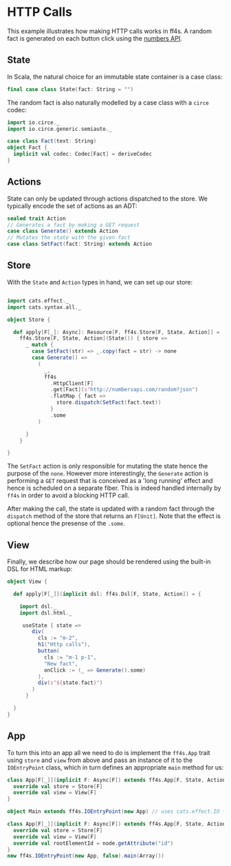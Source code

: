 # HTTP Calls

This example illustrates how making HTTP calls works in ff4s. A random fact is generated
on each button click using the [numbers API](http://numbersapi.com/#42).

## State

In Scala, the natural choice for an immutable state container is a case class:

```scala mdoc:js:shared
final case class State(fact: String = "")
```

The random fact is also naturally modelled by a case class with a `circe` codec:

```scala mdoc:js:shared
import io.circe._
import io.circe.generic.semiauto._

case class Fact(text: String)
object Fact {
  implicit val codec: Codec[Fact] = deriveCodec
}

```

## Actions

State can only be updated through actions dispatched to the store.
We typically encode the set of actions as an ADT:

```scala mdoc:js:shared
sealed trait Action
// Generates a fact by making a GET request
case class Generate() extends Action
// Mutates the state with the given fact
case class SetFact(fact: String) extends Action
```

## Store

With the `State` and `Action` types in hand, we can set up our store:

```scala mdoc:js:shared

import cats.effect._
import cats.syntax.all._

object Store {

  def apply[F[_]: Async]: Resource[F, ff4s.Store[F, State, Action]] =
    ff4s.Store[F, State, Action](State()) { store =>
      _ match {
        case SetFact(str) => _.copy(fact = str) -> none
        case Generate() =>
          (
            _,
            ff4s
              .HttpClient[F]
              .get[Fact](s"http://numbersapi.com/random?json")
              .flatMap { fact =>
                store.dispatch(SetFact(fact.text))
              }
              .some
          )

      }
    }

}
```

The `SetFact` action is only responsible for mutating the state hence the purpose of the `none`. However more interestingly,
the `Generate` action is performing a `GET` request that is conceived as a 'long running' effect and hence is scheduled on a separate fiber.
This is indeed handled internally by `ff4s` in order to avoid a blocking HTTP call.

After making the call, the state is updated
with a random fact through the `dispatch` method of the store that returns an `F[Unit]`. Note that the effect is optional hence the presense of the `.some`.

## View

Finally, we describe how our page should be rendered using the built-in DSL
for HTML markup:

```scala mdoc:js:shared
object View {

  def apply[F[_]](implicit dsl: ff4s.Dsl[F, State, Action]) = {

    import dsl._
    import dsl.html._

     useState { state =>
        div(
          cls := "m-2",
          h1("Http calls"),
          button(
            cls := "m-1 p-1",
            "New fact",
            onClick := (_ => Generate().some)
          ),
          div(s"${state.fact}")
        )
      }

  }
}
```

## App

To turn this into an app all we need to do is implement the `ff4s.App`
trait using `store` and `view` from above and pass an
instance of it to the `IOEntryPoint` class, which in turn defines an
appropriate `main` method for us:

```scala mdoc:js:compile-only
class App[F[_]](implicit F: Async[F]) extends ff4s.App[F, State, Action] {
  override val store = Store[F]
  override val view = View[F]
}

object Main extends ff4s.IOEntryPoint(new App) // uses cats.effect.IO for F
```

```scala mdoc:js:invisible
class App[F[_]](implicit F: Async[F]) extends ff4s.App[F, State, Action] {
  override val store = Store[F]
  override val view = View[F]
  override val rootElementId = node.getAttribute("id")
}
new ff4s.IOEntryPoint(new App, false).main(Array())
```
